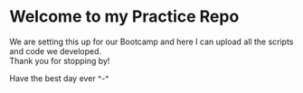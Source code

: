 # Welcome to my Practice Repo

We are setting this up for our Bootcamp and here I can upload all the scripts and code we developed.  
Thank you for stopping by!

Have the best day ever ^-^
